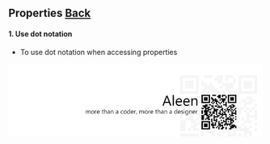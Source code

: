 ## Properties [**Back**](./../README.md)

#### 1. Use dot notation

- To use dot notation when accessing properties

<a href="http://aleen42.github.io/" target="_blank" ><img src="./../pic/tail.gif"></a>